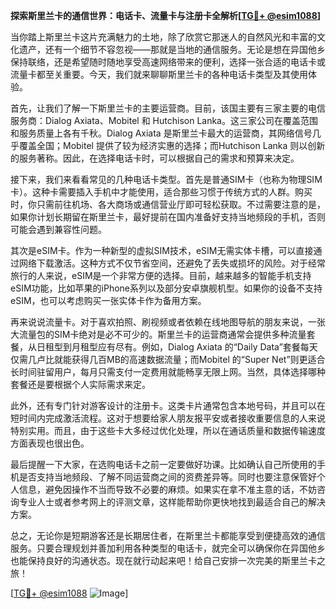 **探索斯里兰卡的通信世界：电话卡、流量卡与注册卡全解析[[TG💪+ @esim1088](https://t.me/s/esim1088)]**

当你踏上斯里兰卡这片充满魅力的土地，除了欣赏它那迷人的自然风光和丰富的文化遗产，还有一个细节不容忽视——那就是当地的通信服务。无论是想在异国他乡保持联络，还是希望随时随地享受高速网络带来的便利，选择一张合适的电话卡或流量卡都至关重要。今天，我们就来聊聊斯里兰卡的各种电话卡类型及其使用体验。

首先，让我们了解一下斯里兰卡的主要运营商。目前，该国主要有三家主要的电信服务商：Dialog Axiata、Mobitel 和 Hutchison Lanka。这三家公司在覆盖范围和服务质量上各有千秋。Dialog Axiata 是斯里兰卡最大的运营商，其网络信号几乎覆盖全国；Mobitel 提供了较为经济实惠的选择；而Hutchison Lanka 则以创新的服务著称。因此，在选择电话卡时，可以根据自己的需求和预算来决定。

接下来，我们来看看常见的几种电话卡类型。首先是普通SIM卡（也称为物理SIM卡）。这种卡需要插入手机中才能使用，适合那些习惯于传统方式的人群。购买时，你只需前往机场、各大商场或通信营业厅即可轻松获取。不过需要注意的是，如果你计划长期留在斯里兰卡，最好提前在国内准备好支持当地频段的手机，否则可能会遇到兼容性问题。

其次是eSIM卡。作为一种新型的虚拟SIM技术，eSIM无需实体卡槽，可以直接通过网络下载激活。这种方式不仅节省空间，还避免了丢失或损坏的风险。对于经常旅行的人来说，eSIM是一个非常方便的选择。目前，越来越多的智能手机支持eSIM功能，比如苹果的iPhone系列以及部分安卓旗舰机型。如果你的设备不支持eSIM，也可以考虑购买一张实体卡作为备用方案。

再来说说流量卡。对于喜欢拍照、刷视频或者依赖在线地图导航的朋友来说，一张大流量包的SIM卡绝对是必不可少的。斯里兰卡的运营商通常会提供多种流量套餐，从日租型到月租型应有尽有。例如，Dialog Axiata 的“Daily Data”套餐每天仅需几卢比就能获得几百MB的高速数据流量；而Mobitel 的“Super Net”则更适合长时间驻留用户，每月只需支付一定费用就能畅享无限上网。当然，具体选择哪种套餐还是要根据个人实际需求来定。

此外，还有专门针对游客设计的注册卡。这类卡片通常包含本地号码，并且可以在短时间内完成激活流程。这对于想要给家人朋友报平安或者接收重要信息的人来说特别实用。而且，由于这些卡大多经过优化处理，所以在通话质量和数据传输速度方面表现也很出色。

最后提醒一下大家，在选购电话卡之前一定要做好功课。比如确认自己所使用的手机是否支持当地频段、了解不同运营商之间的资费差异等。同时也要注意保管好个人信息，避免因操作不当而导致不必要的麻烦。如果实在拿不准主意的话，不妨咨询专业人士或者参考网上的评测文章，这样能帮助你更快地找到最适合自己的解决方案。

总之，无论你是短期游客还是长期居住者，在斯里兰卡都能享受到便捷高效的通信服务。只要合理规划并善加利用各种类型的电话卡，就完全可以确保你在异国他乡也能保持良好的沟通状态。现在就行动起来吧！给自己安排一次完美的斯里兰卡之旅！

[[TG💪+ @esim1088](https://t.me/s/esim1088) ![Image](https://i.postimg.cc/4NQfJmqS/Snipaste-2025-05-13-00-14-12.png)]
